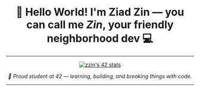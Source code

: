 <h1 align="center">👋 Hello World! I'm <strong>Ziad Zin</strong> — you can call me <em>Zin</em>, your friendly neighborhood dev 💻</h1>

---

<p align="center">
  <a href="https://github.com/oakoudad/badge42">
    <img src="https://badge.mediaplus.ma/greenbinary/zzin" alt="zzin's 42 stats" />
  </a>
</p>

<p align="center"><em>📍 Proud student at 42 — learning, building, and breaking things with code.</em></p>

---

